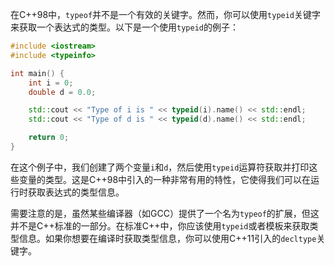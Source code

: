 在C++98中，`typeof`并不是一个有效的关键字。然而，你可以使用`typeid`关键字来获取一个表达式的类型。以下是一个使用`typeid`的例子：

```cpp
#include <iostream>
#include <typeinfo>

int main() {
    int i = 0;
    double d = 0.0;

    std::cout << "Type of i is " << typeid(i).name() << std::endl;
    std::cout << "Type of d is " << typeid(d).name() << std::endl;

    return 0;
}
```

在这个例子中，我们创建了两个变量`i`和`d`，然后使用`typeid`运算符获取并打印这些变量的类型。这是C++98中引入的一种非常有用的特性，它使得我们可以在运行时获取表达式的类型信息。

需要注意的是，虽然某些编译器（如GCC）提供了一个名为`typeof`的扩展，但这并不是C++标准的一部分。在标准C++中，你应该使用`typeid`或者模板来获取类型信息。如果你想要在编译时获取类型信息，你可以使用C++11引入的`decltype`关键字。